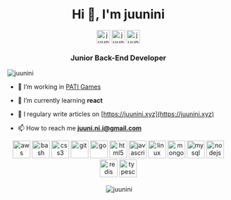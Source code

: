 <h1 align="center">Hi 👋, I'm juunini</h1>

<p align="center">
<a href="https://twitter.com/juunini1" target="blank"><img align="center" src="https://cdn.jsdelivr.net/npm/simple-icons@3.0.1/icons/twitter.svg" alt="juunini1" height="30" width="30" /></a>
<a href="https://fb.com/juuni.ni.i" target="blank"><img align="center" src="https://cdn.jsdelivr.net/npm/simple-icons@3.0.1/icons/facebook.svg" alt="juuni.ni.i" height="30" width="30" /></a>
<a href="https://instagram.com/juuni.ni" target="blank"><img align="center" src="https://cdn.jsdelivr.net/npm/simple-icons@3.0.1/icons/instagram.svg" alt="juuni.ni" height="30" width="30" /></a>
</p>

<h3 align="center">Junior Back-End Developer</h3>

<p align="left"> <img src="https://komarev.com/ghpvc/?username=juunini" alt="juunini" /> </p>

- 🔭 I’m working in [PATI Games](https://patigames.com/)

- 🌱 I’m currently learning **react**

- 📝 I regulary write articles on [https://juunini.xyz](https://juunini.xyz)

- 📫 How to reach me **juuni.ni.i@gmail.com**

<p align="center"><img src="https://devicons.github.io/devicon/devicon.git/icons/amazonwebservices/amazonwebservices-original-wordmark.svg" alt="aws" width="40" height="40"/> <img src="https://www.vectorlogo.zone/logos/gnu_bash/gnu_bash-icon.svg" alt="bash" width="40" height="40"/> <img src="https://devicons.github.io/devicon/devicon.git/icons/css3/css3-original-wordmark.svg" alt="css3" width="40" height="40"/> <img src="https://www.vectorlogo.zone/logos/git-scm/git-scm-icon.svg" alt="git" width="40" height="40"/> <img src="https://devicons.github.io/devicon/devicon.git/icons/go/go-original.svg" alt="go" width="40" height="40"/> <img src="https://devicons.github.io/devicon/devicon.git/icons/html5/html5-original-wordmark.svg" alt="html5" width="40" height="40"/> <img src="https://devicons.github.io/devicon/devicon.git/icons/javascript/javascript-original.svg" alt="javascript" width="40" height="40"/> <img src="https://devicons.github.io/devicon/devicon.git/icons/linux/linux-original.svg" alt="linux" width="40" height="40"/> <img src="https://devicons.github.io/devicon/devicon.git/icons/mongodb/mongodb-original-wordmark.svg" alt="mongodb" width="40" height="40"/> <img src="https://devicons.github.io/devicon/devicon.git/icons/mysql/mysql-original-wordmark.svg" alt="mysql" width="40" height="40"/> <img src="https://devicons.github.io/devicon/devicon.git/icons/nodejs/nodejs-original-wordmark.svg" alt="nodejs" width="40" height="40"/> <img src="https://devicons.github.io/devicon/devicon.git/icons/redis/redis-original-wordmark.svg" alt="redis" width="40" height="40"/> <img src="https://devicons.github.io/devicon/devicon.git/icons/typescript/typescript-original.svg" alt="typescript" width="40" height="40"/></p>

<!--<p align="center"><img align="center" src="https://github-readme-stats.vercel.app/api/top-langs/?username=juunini&layout=compact&hide=html" alt="juunini" /></p>-->

<p align="center">&nbsp;<img align="center" src="https://github-readme-stats.vercel.app/api?username=juunini&show_icons=true" alt="juunini" /></p>

